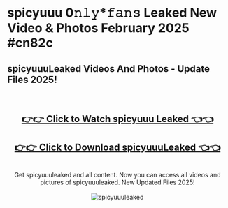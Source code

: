 # spicyuuu 0𝚗𝚕𝚢*𝚏𝚊𝚗𝚜 Leaked New Video & Photos February 2025 #cn82c

<h2>spicyuuuLeaked Videos And Photos - Update Files 2025!</h2>
<br>
<div align="center">
<h2><a href="https://mediaupload.pro?title=spicyuuu&ref=11F" rel="nofollow">👉👉 Click to Watch spicyuuu Leaked 👈👈</a></h2>
<h2><a href="https://mediaupload.pro?title=spicyuuu&ref=11F" rel="nofollow">👉👉 Click to Download spicyuuuLeaked 👈👈</a></h2>
<br>
Get spicyuuuleaked and all content. Now you can access all videos and pictures of spicyuuuleaked. New Updated Files 2025!
<br>
<br>
<a href="https://mediaupload.pro?title=spicyuuu&ref=11F" rel="nofollow" data-target="animated-image.originalLink"><img src="https://i.ibb.co/Gkj2r4b/banner.png" alt="spicyuuuleaked" style="max-width: 100%; display: inline-block;" data-target="animated-image.originalImage"></a>
</div>
<br>

